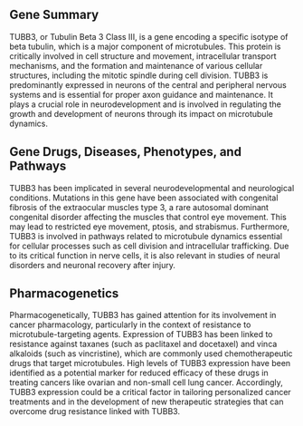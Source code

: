 ## Gene Summary
TUBB3, or Tubulin Beta 3 Class III, is a gene encoding a specific isotype of beta tubulin, which is a major component of microtubules. This protein is critically involved in cell structure and movement, intracellular transport mechanisms, and the formation and maintenance of various cellular structures, including the mitotic spindle during cell division. TUBB3 is predominantly expressed in neurons of the central and peripheral nervous systems and is essential for proper axon guidance and maintenance. It plays a crucial role in neurodevelopment and is involved in regulating the growth and development of neurons through its impact on microtubule dynamics.

## Gene Drugs, Diseases, Phenotypes, and Pathways
TUBB3 has been implicated in several neurodevelopmental and neurological conditions. Mutations in this gene have been associated with congenital fibrosis of the extraocular muscles type 3, a rare autosomal dominant congenital disorder affecting the muscles that control eye movement. This may lead to restricted eye movement, ptosis, and strabismus. Furthermore, TUBB3 is involved in pathways related to microtubule dynamics essential for cellular processes such as cell division and intracellular trafficking. Due to its critical function in nerve cells, it is also relevant in studies of neural disorders and neuronal recovery after injury.

## Pharmacogenetics
Pharmacogenetically, TUBB3 has gained attention for its involvement in cancer pharmacology, particularly in the context of resistance to microtubule-targeting agents. Expression of TUBB3 has been linked to resistance against taxanes (such as paclitaxel and docetaxel) and vinca alkaloids (such as vincristine), which are commonly used chemotherapeutic drugs that target microtubules. High levels of TUBB3 expression have been identified as a potential marker for reduced efficacy of these drugs in treating cancers like ovarian and non-small cell lung cancer. Accordingly, TUBB3 expression could be a critical factor in tailoring personalized cancer treatments and in the development of new therapeutic strategies that can overcome drug resistance linked with TUBB3.